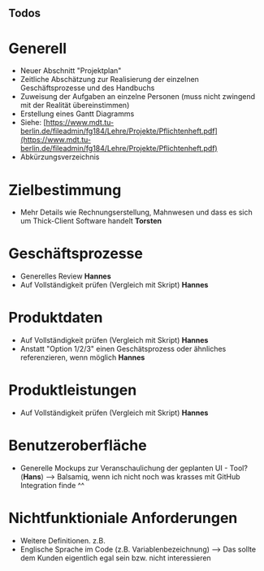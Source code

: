 ## Todos

# Generell
- Neuer Abschnitt "Projektplan"
 - Zeitliche Abschätzung zur Realisierung der einzelnen Geschäftsprozesse und des Handbuchs
 - Zuweisung der Aufgaben an einzelne Personen (muss nicht zwingend mit der Realität übereinstimmen)
 - Erstellung eines Gantt Diagramms
 - Siehe: [https://www.mdt.tu-berlin.de/fileadmin/fg184/Lehre/Projekte/Pflichtenheft.pdf](https://www.mdt.tu-berlin.de/fileadmin/fg184/Lehre/Projekte/Pflichtenheft.pdf)
- Abkürzungsverzeichnis 

# Zielbestimmung

- Mehr Details wie Rechnungserstellung, Mahnwesen und dass es sich um Thick-Client Software handelt **Torsten**

# Geschäftsprozesse 

- Generelles Review **Hannes**
- Auf Vollständigkeit prüfen (Vergleich mit Skript) **Hannes**

# Produktdaten

- Auf Vollständigkeit prüfen (Vergleich mit Skript) **Hannes**
- Anstatt "Option 1/2/3" einen Geschätsprozess oder ähnliches referenzieren, wenn möglich **Hannes**

# Produktleistungen

- Auf Vollständigkeit prüfen (Vergleich mit Skript) **Hannes**

# Benutzeroberfläche

- Generelle Mockups zur Veranschaulichung der geplanten UI - Tool? (**Hans**) --> Balsamiq, wenn ich nicht noch was krasses mit GitHub Integration finde ^^

# Nichtfunktioniale Anforderungen 

- Weitere Definitionen. z.B.
 - Englische Sprache im Code (z.B. Variablenbezeichnung) --> Das sollte dem Kunden eigentlich egal sein bzw. nicht interessieren



 
